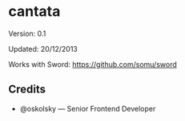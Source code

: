 # cantata

Version: 0.1

Updated: 20/12/2013

Works with Sword: https://github.com/somu/sword

## Credits

* @oskolsky — Senior Frontend Developer